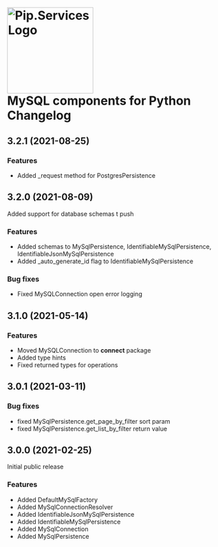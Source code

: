 # <img src="https://uploads-ssl.webflow.com/5ea5d3315186cf5ec60c3ee4/5edf1c94ce4c859f2b188094_logo.svg" alt="Pip.Services Logo" width="200"> <br/> MySQL components for Python Changelog

## <a name="3.2.1"></a> 3.2.1 (2021-08-25)

### Features
* Added _request method for PostgresPersistence

## <a name="3.2.0"></a> 3.2.0 (2021-08-09)

Added support for database schemas
t push
### Features
* Added schemas to MySqlPersistence, IdentifiableMySqlPersistence, IdentifiableJsonMySqlPersistence
* Added _auto_generate_id flag to IdentifiableMySqlPersistence

### Bug fixes
* Fixed MySQLConnection open error logging

## <a name="3.1.0"></a> 3.1.0 (2021-05-14)

### Features
* Moved MySQLConnection to **connect** package
* Added type hints
* Fixed returned types for operations

## <a name="3.0.1"></a> 3.0.1 (2021-03-11)

### Bug fixes
* fixed MySqlPersistence.get_page_by_filter sort param
* fixed MySqlPersistence.get_list_by_filter return value

## <a name="3.0.0"></a> 3.0.0 (2021-02-25) 

Initial public release

### Features
* Added DefaultMySqlFactory
* Added MySqlConnectionResolver
* Added IdentifiableJsonMySqlPersistence
* Added IdentifiableMySqlPersistence
* Added MySqlConnection
* Added MySqlPersistence